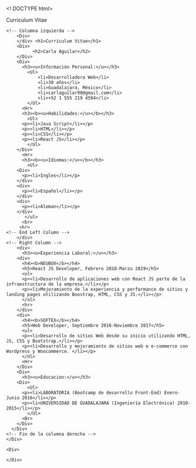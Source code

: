 <! DOCTYPE html>
<html lang="es">
<cabeza>
    <meta charset="UTF-8">
    <meta http-equiv="X-UA-Compatible" content="IE=edge">
    <meta name="viewport" content="width=device-width, initial-scale=1.0">
    <título>Curriculum Vitae</title>
</cabeza>
<cuerpo> 
    <!--No pude hacer una carpeta de CSS aparte para realizar
    el trabajo! Tuve problemas con la aplicacion. -->
<!-- Contenedor de páginas -->
        <Div>
  <!-- La cuadrícula -->

    <!-- Columna izquierda -->
        <Div>
        </div> <h1>Curriculum Vitae</h1>
        <Div>
              <h2>Carla Aguilar</h2>
        </Div>
        <Div>
          <h3><u>Información Personal:</u></h3>
            <Ul>
                <li>Desarrolladora Web</li>
                <li>30 años</li>
                <li>Guadalajara, México</li>
                <li>carlaguilar90@gmail.com</li>
                <li>+52 1 555 219 4594</li>     
            </Ul>
          <Hr>
          <h3><b><u>Habilidades:</u></b></h3>
            <Ul>
          <p><li>Java Script</li></p>
          <p><li>HTML</li></p>
          <p><li>CSS</li></p>
          <p><li>React JS</li></p>
            </Ul>
        </Div>
          <Hr>
          <h3><b><u>Idiomas:</u></b></h3>
            <Ul>
        <Div>
          <p><li>Ingles</li></p>
        </div>
        <div>
          <p><li>Español</li></p>
        </div>
        <div>
          <p><li>Aleman</li></p>
        </div>
           </ul>
          <br>
         <hr>
    <!-- End Left Column -->
        </div>
    <!-- Right Column -->
        <div>
          <h3><u>Experiencia Laboral:</u></h3>
        <div>
          <h4><b>NEUBOX</b></h4>
          <h5>React JS Developer, Febrero 2018-Marzo 2019</h5>
          <ul>
          <p><li>Desarrollo de aplicaciones web con React JS parte de la infraestructura de la empresa.</li></p>
          <p><li>Mejoramiento de la experiencia y performance de sitios y landing pages utilizando Boostrap, HTML, CSS y JS.</li></p>
          </ul>
          <hr>
        </div>
        <div>
          <h4><b>SOFTEX</b></h4>
          <h5>Web Developer, Septiembre 2016-Noviembre 2017</h5>
          <ul>
          <p><li>Desarrollo de sitios Web desde su inicio utilizando HTML, JS, CSS y Bootstrap.</li></p>
          <p><li>Desarrollo y mejoramiento de sitios web e e-commerce con Wordpress y Woocommerce. </li></p>
          </Ul>
          <Hr>
        </Div>
        <Div>
          <h3><u>Educacion:</u></h3>
        <Div>
            <Ul>
          <p><li>LABORATORIA (Bootcamp de desarrollo Front-End) Enero-Junio 2016</li></p>
          <p><li>UNIVERSIDAD DE GUADALAJARA (Ingeniería Electrónica) 2010-2015</li></p>
            </Ul>
          <Br>
        </Div>
      </Div>
    <!-- Fin de la columna derecha -->
    </Div>
  <!-- Cuadrícula final -->
    <Div>
  <!-- Contenedor de página final -->
    </Div>
  </cuerpo>
</.html>
